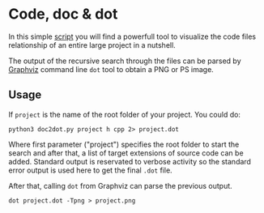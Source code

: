 # Code, doc & dot

In this simple [script](doc2dot.py) you will find a powerfull tool to visualize the code files relationship of an entire large project in a nutshell.

The output of the recursive search through the files can be parsed by [Graphviz](https://graphviz.org/) command line  ```dot``` tool to obtain a PNG or PS image.

## Usage

If ```project``` is the name of the root folder of your project. You could do:
```
python3 doc2dot.py project h cpp 2> project.dot
```

Where first parameter ("project") specifies the root folder to start the search and after that, a list of target extensions of source code can be added.
Standard output is reservated to verbose activity so the standard error output is used here to get the final ```.dot``` file.

After that, calling ```dot``` from Graphviz can parse the previous output.
```
dot project.dot -Tpng > project.png
```
